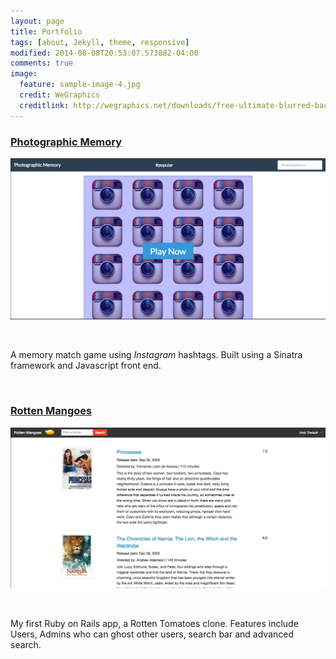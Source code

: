 ```yaml
---
layout: page
title: Portfolio
tags: [about, Jekyll, theme, responsive]
modified: 2014-08-08T20:53:07.573882-04:00
comments: true
image:
  feature: sample-image-4.jpg
  credit: WeGraphics
  creditlink: http://wegraphics.net/downloads/free-ultimate-blurred-background-pack/
---
```


### [Photographic Memory](http://www.photographic-memory.herokuapp.com)
![Photographic Memory](/images/photomemory.png)

<br/>

A memory match game using *Instagram* hashtags.
Built using a Sinatra framework and Javascript front end.

<br/>

### [Rotten Mangoes](http://www.github.com/Terit/Rotten-Mangoes)
![Rotten Mangoes](/images/rottenmangoes.png)

<br/>

My first Ruby on Rails app, a Rotten Tomatoes clone.
Features include Users, Admins who can ghost other users,
search bar and advanced search.

<br/>

